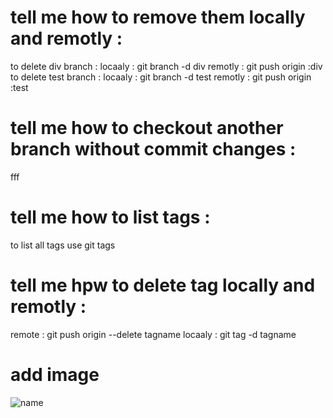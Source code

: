 # tell me how to remove them locally and remotly : 
to delete div branch : 
locaaly :  git branch -d div
remotly : git push origin  :div
to delete test branch : 
locaaly :  git branch -d test
remotly : git push origin  :test
# tell me how to checkout another branch without commit changes : 
fff
# tell me how to list tags : 
to list all tags use git tags
# tell me hpw to delete tag locally and remotly : 
remote : git push origin --delete tagname
locaaly : git tag -d tagname 
# add image 
![name](beautiful-view-sunset-sea.jpg)

